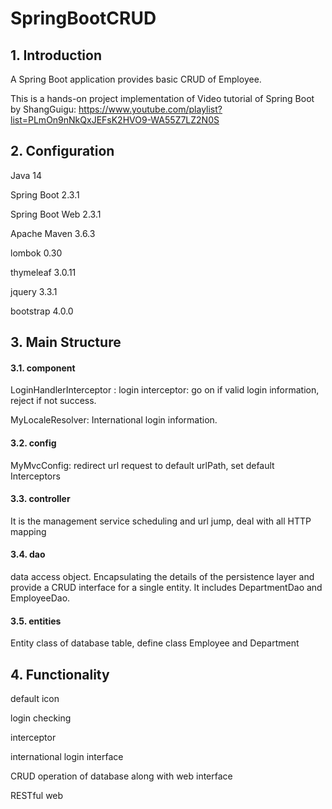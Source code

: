 # SpringBootCRUD


## 1. Introduction

A Spring Boot application provides basic CRUD of Employee. 

This is a hands-on project implementation of Video tutorial of Spring Boot by ShangGuigu: https://www.youtube.com/playlist?list=PLmOn9nNkQxJEFsK2HVO9-WA55Z7LZ2N0S


## 2. Configuration
Java 14

Spring Boot 2.3.1

Spring Boot Web 2.3.1

Apache Maven 3.6.3

lombok 0.30

thymeleaf 3.0.11

jquery 3.3.1

bootstrap 4.0.0


## 3. Main Structure 

#### 3.1. component
LoginHandlerInterceptor : login interceptor: go on if valid login information, reject if not success.

MyLocaleResolver: International login information.

#### 3.2. config
MyMvcConfig: redirect url request to default urlPath, set default Interceptors

#### 3.3. controller
It is the management service scheduling and url jump, deal with all HTTP mapping

#### 3.4. dao
data access object. Encapsulating the details of the persistence layer and provide a CRUD interface for a single entity.
It includes DepartmentDao and EmployeeDao.

#### 3.5. entities
Entity class of database table, define class Employee and Department 

## 4. Functionality

default icon

login checking

interceptor

international login interface

CRUD operation of database along with web interface

RESTful web



